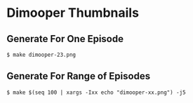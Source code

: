 # Dimooper Thumbnails

## Generate For One Episode

    $ make dimooper-23.png

## Generate For Range of Episodes

    $ make $(seq 100 | xargs -Ixx echo "dimooper-xx.png") -j5
